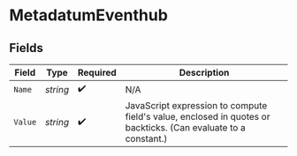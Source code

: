 # MetadatumEventhub


## Fields

| Field                                                                                                          | Type                                                                                                           | Required                                                                                                       | Description                                                                                                    |
| -------------------------------------------------------------------------------------------------------------- | -------------------------------------------------------------------------------------------------------------- | -------------------------------------------------------------------------------------------------------------- | -------------------------------------------------------------------------------------------------------------- |
| `Name`                                                                                                         | *string*                                                                                                       | :heavy_check_mark:                                                                                             | N/A                                                                                                            |
| `Value`                                                                                                        | *string*                                                                                                       | :heavy_check_mark:                                                                                             | JavaScript expression to compute field's value, enclosed in quotes or backticks. (Can evaluate to a constant.) |